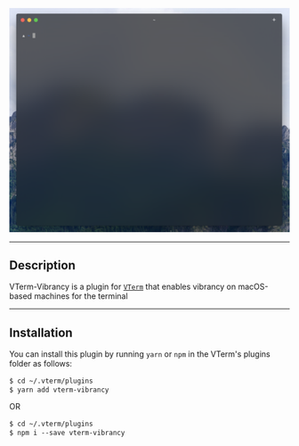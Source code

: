 ![](https://github.com/vterm/vterm-vibrancy/blob/master/screenshots/first.png?raw=true)

***

## Description
VTerm-Vibrancy is a plugin for [`VTerm`](http://github.com/vterm/vterm) that enables vibrancy on macOS-based machines for the terminal

***

## Installation
You can install this plugin by running `yarn` or `npm` in the VTerm's plugins folder as follows:
```shell
$ cd ~/.vterm/plugins
$ yarn add vterm-vibrancy
```
OR
```shell
$ cd ~/.vterm/plugins
$ npm i --save vterm-vibrancy
```
